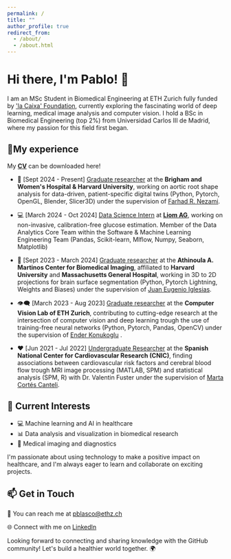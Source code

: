 ```yaml
---
permalink: /
title: ""
author_profile: true
redirect_from: 
  - /about/
  - /about.html
---
```


# Hi there, I'm Pablo! 👋

I am an MSc Student in Biomedical Engineering at ETH Zurich fully funded by ['la Caixa' Foundation](https://becarios.fundacionlacaixa.org/es/pablo-blasco-fernandez-B005814), currently exploring the fascinating world of deep learning, medical image analysis and computer vision. I hold a BSc in Biomedical Engineering (top 2%) from Universidad Carlos III de Madrid, where my passion for this field first began.


## 🧬My experience

My **[CV](files/PabloBlasco_CV_Nov2024.pdf)** can be downloaded here!

- 🏥 [Sept 2024 - Present] <u>Graduate researcher</u> at the **Brigham and Women's Hospital & Harvard University**, working on aortic root shape analysis for data-driven, patient-specific digital twins (Python, Pytorch, OpenGL, Blender, Slicer3D) under the supervision of [Farhad R. Nezami](https://farhad.mit.edu/).

- 💻 [March 2024 - Oct 2024] <u>Data Science Intern</u> at **[Liom AG](https://liom.com/)**, working on non-invasive, calibration-free glucose estimation. Member of the Data Analytics Core Team within the Software & Machine Learning Engineering Team (Pandas, Scikit-learn, Mlflow, Numpy, Seaborn, Matplotlib)

- 🏥 [Sept 2023 - March 2024] <u>Graduate researcher</u> at the **Athinoula A. Martinos Center for Biomedical Imaging**, affiliated to **Harvard University** and **Massachusetts General Hospital**, working in 3D to 2D projections for brain surface segmentation (Python, Pytorch Lightning, Weights and Biases) under the supervision of [Juan Eugenio Iglesias](https://lemon.martinos.org/pi/).

- 👁️‍🗨️ [March 2023 - Aug 2023] <u>Graduate researcher</u> at the **Computer Vision Lab of ETH Zurich**, contributing to cutting-edge research at the intersection of computer vision and deep learning trough the use of training-free neural networks (Python, Pytorch, Pandas, OpenCV) under the supervision of [Ender Konukoglu](https://people.ee.ethz.ch/~kender/index.html) .

- ❤️ [Jun 2021 - Jul 2022] <u>Undergraduate Researcher</u> at the **Spanish National Center for Cardiovascular Research (CNIC)**, finding associations between cardiovascular risk factors and cerebral blood flow trough MRI image processing (MATLAB, SPM) and statistical analysis (SPM, R) with Dr. Valentin Fuster under the supervision of [Marta Cortés Canteli](https://scholar.google.com/citations?user=83Pn7kcAAAAJ&hl=en).

## 🌱 Current Interests

- 💻 Machine learning and AI in healthcare
- 📊 Data analysis and visualization in biomedical research
- 🏥 Medical imaging and diagnostics

I'm passionate about using technology to make a positive impact on healthcare, and I'm always eager to learn and collaborate on exciting projects. 

## 📫 Get in Touch

📧 You can reach me at [pblasco@ethz.ch](mailto:pblasco@ethz.ch)

🌐 Connect with me on [LinkedIn](https://www.linkedin.com/in/pablo-blasco-fernandez/)

Looking forward to connecting and sharing knowledge with the GitHub community! Let's build a healthier world together. 🌍